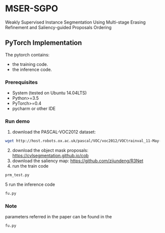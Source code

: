# MSER-SGPO
Weakly Supervised Instance Segmentation Using Multi-stage Erasing Refinement and Saliency-guided Proposals Ordering
## PyTorch Implementation
The pytorch  contains:
* the training code.
* the inference code.
### Prerequisites
* System (tested on Ubuntu 14.04LTS)
* Python>=3.5
* PyTorch>=0.4
* pycharm or other IDE
### Run demo
1. download the PASCAL-VOC2012 dataset:
```Bash
wget http://host.robots.ox.ac.uk/pascal/VOC/voc2012/VOCtrainval_11-May-2012.tar
```
2. download the object mask proposals:
https://cvlsegmentation.github.io/cob
3. download the saliency map:
https://github.com/zijundeng/R3Net
4. run the train code
```Bash
prm_test.py
```
5 run the inference code
```Bash
fu.py
```
### Note
parameters referred in the paper can be found in the 
```Bash
fu.py
```

